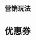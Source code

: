 <!--
 * @Description: 
 * @Author: fjt
 * @Date: 2021-05-26 16:22:32
 * @LastEditTime: 2021-05-26 16:36:16
 * @LastEditors: fjt
-->
## 营销玩法
# 优惠券